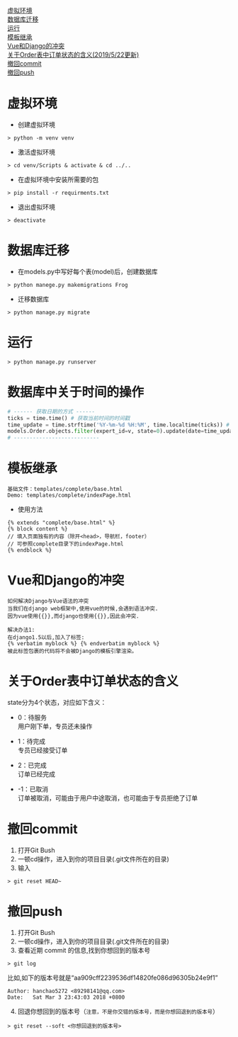 [虚拟环境](#虚拟环境)  
[数据库迁移](#数据库迁移)  
[运行](#运行)  
[模板继承](#模板继承)  
[Vue和Django的冲突](#Vue和Django的冲突)    
[关于Order表中订单状态的含义(2019/5/22更新)](#关于Order表中订单状态的含义)  
[撤回commit](#撤回commit)  
[撤回push](#撤回push)

# 虚拟环境
- 创建虚拟环境
~~~
> python -m venv venv
~~~

- 激活虚拟环境
~~~
> cd venv/Scripts & activate & cd ../..
~~~

- 在虚拟环境中安装所需要的包
~~~
> pip install -r requirments.txt
~~~

- 退出虚拟环境
~~~
> deactivate
~~~

# 数据库迁移
- 在models.py中写好每个表(model)后，创建数据库
```
> python manege.py makemigrations Frog
```
- 迁移数据库
```angular2
> python manage.py migrate
```

# 运行
~~~
> python manage.py runserver
~~~

# 数据库中关于时间的操作
```python
# ------ 获取日期的方式 ------
ticks = time.time() # 获取当前时间的时间戳
time_update = time.strftime('%Y-%m-%d %H:%M', time.localtime(ticks)) # 将时间戳格式化成%Y-%m-%d %H:%M的形式
models.Order.objects.filter(expert_id=v, state=0).update(date=time_update) # 数据库中修改时间（增加信息的时候同理）
# ---------------------------
```



# 模板继承

```
基础文件：templates/complete/base.html
Demo: templates/complete/indexPage.html
```

- 使用方法

```
{% extends "complete/base.html" %}
{% block content %}  
// 填入页面独有的内容（除开<head>，导航栏，footer）
// 可参照complete目录下的indexPage.html
{% endblock %}
```



# Vue和Django的冲突

```
如何解决Django与Vue语法的冲突
当我们在django web框架中,使用vue的时候,会遇到语法冲突.
因为vue使用{{}},而django也使用{{}},因此会冲突.

解决办法1:
在django1.5以后,加入了标签:
{% verbatim myblock %} {% endverbatim myblock %}
被此标签包裹的代码将不会被Django的模板引擎渲染。
```

# 关于Order表中订单状态的含义

state分为4个状态，对应如下含义：
- 0：待服务  
用户刚下单，专员还未操作  

- 1：待完成  
专员已经接受订单  

- 2：已完成  
订单已经完成  

- -1：已取消  
订单被取消，可能由于用户中途取消，也可能由于专员拒绝了订单  

# 撤回commit  
1. 打开Git Bush  
2. 一顿cd操作，进入到你的项目目录(.git文件所在的目录)  
3. 输入  
```
> git reset HEAD~ 
```

# 撤回push  
1. 打开Git Bush  
2. 一顿cd操作，进入到你的项目目录(.git文件所在的目录)  
3. 查看近期 commit 的信息,找到你想回到的版本号
```
> git log
```  
比如,如下的版本号就是“aa909cff2239536df14820fe086d96305b24e9f1”
```commit aa909cff2239536df14820fe086d96305b24e9f1
Author: hanchao5272 <89298141@qq.com>
Date:   Sat Mar 3 23:43:03 2018 +0800
```
4. 回退你想回到的版本号（`注意，不是你交错的版本号，而是你想回退到的版本号`）
```
> git reset --soft <你想回退到的版本号>
```





